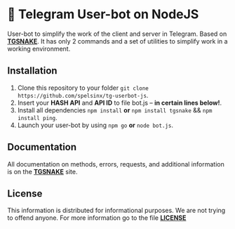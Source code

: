# 🚀 Telegram User-bot on NodeJS
User-bot to simplify the work of the client and server in Telegram. Based on **[TGSNAKE](https://tgsnake.js.org)**. It has only 2 commands and a set of utilities to simplify work in a working environment.

## Installation

1. Clone this repository to your folder `git clone https://github.com/spelsinx/tg-userbot-js`.
2. Insert your **HASH API** and **API ID** to file bot.js – **in certain lines below!**.
3. Install all dependencies `npm install` **or** `npm install tgsnake` && `npm install ping`.
4. Launch your user-bot by using `npm go` **or** `node bot.js`.

## Documentation

All documentation on methods, errors, requests, and additional information is on the **[TGSNAKE](https://tgsnake.js.org)** site.

## License 

This information is distributed for informational purposes. We are not trying to offend anyone. For more information go to the file **[LICENSE](https://github.com/spelsinx/tg-userbot-js/blob/main/LICENSE)**












